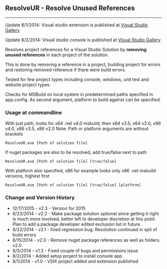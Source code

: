 ## ResolveUR - Resolve Unused References

* * *

Update 8/1/2014: Visual studio extension is published at [Visual Studio Gallery](http://visualstudiogallery.msdn.microsoft.com/fe96c042-9a83-4fa2-921d-6b09aa044315)

Update 8/2/2014: Visual studio console is published at [Visual Studio Gallery](http://visualstudiogallery.msdn.microsoft.com/faf25a06-0490-4eaf-82ab-c42b729a764e)

Resolves project references for a Visual Studio Solution by **removing unused references** in each project of the solution.

This is done by removing a reference in a project, building project for errors and restoring removed reference if there were build errors.

Tested for few project types including console, windows, unit test and website project types.

Checks for MSBuild on local system in predetermined paths specified in app.config. As second argument, platform to build against can be specified.

### Usage at commandline

With just path, looks for x64 .net v4.0 msbuild, then x64 v3.5, x64 v2.0, x86 v4.0, x86 v3.5, x86 v2.0 Note: Path or platform arguments are without brackets

`ResolveUR.exe [Path of solution file]`

If nuget packages are also to be resolved, add true/false next to path

`ResolveUR.exe [Path of solution file] [true/false]`

With platform also specified, x86 for example looks only x86 .net msbuild versions, highest first

`ResolveUR.exe [Path of solution file] [true/false] [platform]`

### Change and Version History

*   12/17/2015 - v2.3 - Version for 2015
*   8/23/2014 - v2.2 - Make package solution optional since getting it right is much more involved, better left to developer discretion at this point. Plan to add a package developer edited exclusion list in future.
*   8/22/2014 - v2.1 - fixed regression bug. Resolution continued in spit of build errors
*   8/15/2014 - v2.0 - Remove nuget package references as well as folders. v2.0
*   8/5/2014 - v1.3 - Fixed couple of bugs and permissions issue
*   8/2/2014 - Added setup project to install console app
*   8/1/2014 - v1.0 - VSIX project added and extension published